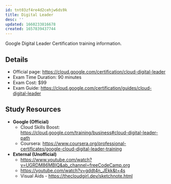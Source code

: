 ```yaml
---
id: tnt03zf4re4d2cehjw6ds9k
title: Digital Leader
desc: ''
updated: 1660233816678
created: 1657839437744
---
```


Google Digital Leader Certification training information.

## Details

- Official page: <https://cloud.google.com/certification/cloud-digital-leader>
- Exam Time Duration: 90 minutes
- Exam Cost: $99
- Exam Guide: <https://cloud.google.com/certification/guides/cloud-digital-leader>

## Study Resources

- __Google (Official)__
  - Cloud Skills Boost: <https://cloud.google.com/training/business#cloud-digital-leader-path>
  - Coursera: <https://www.coursera.org/professional-certificates/google-cloud-digital-leader-training>
- __External (Unofficial)__
  - <https://www.youtube.com/watch?v=UGRDM86MBIQ&ab_channel=freeCodeCamp.org>
  - <https://youtube.com/watch?v=gddt4n_JEkk&t=4s>
  - Visual Aids - <https://thecloudgirl.dev/sketchnote.html>
